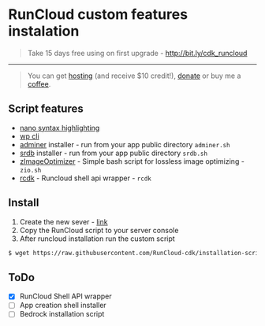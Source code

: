 # RunCloud custom features instalation
> Take 15 days free using on first upgrade - http://bit.ly/cdk_runcloud
___
> You can get [hosting](http://bit.ly/do_cdk) (and receive $10 credit!), [donate](https://www.paypal.me/cdkdev) or buy me a [coffee](https://www.buymeacoffee.com/cdk).

## Script features
* [nano syntax highlighting](https://github.com/scopatz/nanorc)
* [wp cli](https://wp-cli.org)
* [adminer](https://github.com/vrana/adminer) installer - run from your app public directory  `adminer.sh`
* [srdb](https://github.com/interconnectit/Search-Replace-DB) installer - run from your app public directory  `srdb.sh`
* [zImageOptimizer](https://github.com/zevilz/zImageOptimizer) - Simple bash script for lossless image optimizing - `zio.sh` 
* [rcdk](https://github.com/RunCloud-cdk/shell-api-wrapper) - Runcloud shell api wrapper - `rcdk` 

## Install
1. Create the new sever - [link](https://manage.runcloud.io/servers/create)
2. Copy the RunCloud script to your server console
3. After runcloud installation run the custom script
```Bash
$ wget https://raw.githubusercontent.com/RunCloud-cdk/installation-script/master/script.sh -O- | sh
```

## ToDo
- [X] RunCloud Shell API wrapper
- [ ] App creation shell installer
- [ ] Bedrock installation script
